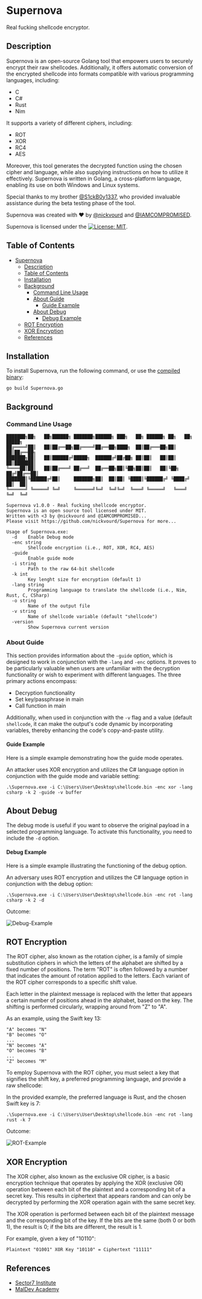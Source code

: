 # Supernova
Real fucking shellcode encryptor.

## Description
Supernova is an open-source Golang tool that empowers users to securely encrypt their raw shellcodes. Additionally, it offers automatic conversion of the encrypted shellcode into formats compatible with various programming languages, including:
- C
- C#
- Rust
- Nim

It supports a variety of different ciphers, including:
- ROT
- XOR
- RC4
- AES

Moreover, this tool generates the decrypted function using the chosen cipher and language, while also supplying instructions on how to utilize it effectively.
Supernova is written in Golang, a cross-platform language, enabling its use on both Windows and Linux systems.

Special thanks to my brother [@S1ckB0y1337](https://twitter.com/S1ckB0y1337), who provided invaluable assistance during the beta testing phase of the tool.

Supernova was created with :heart: by [@nickvourd](https://twitter.com/nickvourd) and [@IAMCOMPROMISED](https://twitter.com/IAMCOMPROMISED).

Supernova is licensed under the [![License: MIT](https://img.shields.io/badge/MIT-License-yellow.svg)](LICENSE).

## Table of Contents
- [Supernova](#supernova)
  - [Description](#description)
  - [Table of Contents](#table-of-contents)
  - [Installation](#installation)
  - [Background](#background)
      - [Command Line Usage](#command-line-usage)
      - [About Guide](#about-guide)
        - [Guide Example](#guide-example)
      - [About Debug](#about-debug)
        - [Debug Example](#debug-example)
  - [ROT Encryption](#rot-encryption)
  - [XOR Encryption](#xor-encryption)
  - [References](#references)

## Installation

To install Supernova, run the following command, or use the [compiled binary](https://github.com/nickvourd/Supernova/releases):
```
go build Supernova.go
```

## Background

### Command Line Usage

```
███████╗██╗   ██╗██████╗ ███████╗██████╗ ███╗   ██╗ ██████╗ ██╗   ██╗ █████╗
██╔════╝██║   ██║██╔══██╗██╔════╝██╔══██╗████╗  ██║██╔═══██╗██║   ██║██╔══██╗
███████╗██║   ██║██████╔╝█████╗  ██████╔╝██╔██╗ ██║██║   ██║██║   ██║███████║
╚════██║██║   ██║██╔═══╝ ██╔══╝  ██╔══██╗██║╚██╗██║██║   ██║╚██╗ ██╔╝██╔══██║
███████║╚██████╔╝██║     ███████╗██║  ██║██║ ╚████║╚██████╔╝ ╚████╔╝ ██║  ██║
╚══════╝ ╚═════╝ ╚═╝     ╚══════╝╚═╝  ╚═╝╚═╝  ╚═══╝ ╚═════╝   ╚═══╝  ╚═╝  ╚═╝

Supernova v1.0.0 - Real fucking shellcode encryptor.
Supernova is an open source tool licensed under MIT.
Written with <3 by @nickvourd and @IAMCOMPROMISED...
Please visit https://github.com/nickvourd/Supernova for more...

Usage of Supernova.exe:
  -d    Enable Debug mode
  -enc string
        Shellcode encryption (i.e., ROT, XOR, RC4, AES)
  -guide
        Enable guide mode
  -i string
        Path to the raw 64-bit shellcode
  -k int
        Key lenght size for encryption (default 1)
  -lang string
        Programming language to translate the shellcode (i.e., Nim, Rust, C, CSharp)
  -o string
        Name of the output file
  -v string
        Name of shellcode variable (default "shellcode")
  -version
        Show Supernova current version
```

### About Guide

This section provides information about the `-guide` option, which is designed to work in conjunction with the `-lang` and `-enc` options. It proves to be particularly valuable when users are unfamiliar with the decryption functionality or wish to experiment with different languages. The three primary actions encompass:

- Decryption functionality
- Set key/passphrase in main
- Call function in main

Additionally, when used in conjunction with the `-v` flag and a value (default `shellcode`, it can make the output's code dynamic by incorporating variables, thereby enhancing the code's copy-and-paste utility.

#### Guide Example

Here is a simple example demonstrating how the guide mode operates.

An attacker uses XOR encryption and utilizes the C# language option in conjunction with the guide mode and variable setting:

```
.\Supernova.exe -i C:\Users\User\Desktop\shellcode.bin -enc xor -lang csharp -k 2 -guide -v buffer
```

## About Debug

The debug mode is useful if you want to observe the original payload in a selected programming language. To activate this functionality, you need to include the `-d` option.

#### Debug Example

Here is a simple example illustrating the functioning of the debug option.

An adversary uses ROT encryption and utilizes the C# language option in conjunction with the debug option:

```
.\Supernova.exe -i C:\Users\User\Desktop\shellcode.bin -enc rot -lang csharp -k 2 -d
```

Outcome:

![Debug-Example](/Pictures/Caesar-Csharp-Debug-Mode.png)

## ROT Encryption

The ROT cipher, also known as the rotation cipher, is a family of simple substitution ciphers in which the letters of the alphabet are shifted by a fixed number of positions. The term "ROT" is often followed by a number that indicates the amount of rotation applied to the letters. Each variant of the ROT cipher corresponds to a specific shift value.

Each letter in the plaintext message is replaced with the letter that appears a certain number of positions ahead in the alphabet, based on the key. The shifting is performed circularly, wrapping around from "Z" to "A".

As an example, using the Swift key 13:

```
"A" becomes "N"
"B" becomes "O"
...
"N" becomes "A"
"O" becomes "B"
...
"Z" becomes "M"
```

To employ Supernova with the ROT cipher, you must select a key that signifies the shift key, a preferred programming language, and provide a raw shellcode:

In the provided example, the preferred language is Rust, and the chosen Swift key is 7:

```
.\Supernova.exe -i C:\Users\User\Desktop\shellcode.bin -enc rot -lang rust -k 7
```

Outcome:

![ROT-Example](/Pictures/Caesar-Rust.png)

## XOR Encryption

The XOR cipher, also known as the exclusive OR cipher, is a basic encryption technique that operates by applying the XOR (exclusive OR) operation between each bit of the plaintext and a corresponding bit of a secret key. This results in ciphertext that appears random and can only be decrypted by performing the XOR operation again with the same secret key.

The XOR operation is performed between each bit of the plaintext message and the corresponding bit of the key. If the bits are the same (both 0 or both 1), the result is 0; if the bits are different, the result is 1.

For example, given a key of "10110":

```
Plaintext "01001" XOR Key "10110" = Ciphertext "11111"
```

## References

- [Sector7 Institute](https://institute.sektor7.net/)
- [MalDev Academy](https://maldevacademy.com/)
